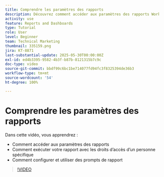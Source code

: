 ```yaml
---
title: Comprendre les paramètres des rapports
description: Découvrez comment accéder aux paramètres des rapports Workfront et à quoi servent certains paramètres de rapport courants.
activity: use
feature: Reports and Dashboards
type: Tutorial
role: User
level: Beginner
team: Technical Marketing
thumbnail: 335159.png
jira: KT-8871
last-substantial-update: 2025-05-30T00:00:00Z
exl-id: ed4b3395-9582-4b3f-b87b-8121315b7c9c
doc-type: video
source-git-commit: bbdf99c6bc1be714077fd94fc3f8325394de36b3
workflow-type: tm+mt
source-wordcount: '54'
ht-degree: 100%

---
```


# Comprendre les paramètres des rapports

Dans cette vidéo, vous apprendrez :

* Comment accéder aux paramètres des rapports
* Comment exécuter votre rapport avec les droits d’accès d’un personne spécifique
* Comment configurer et utiliser des prompts de rapport

>[!VIDEO](https://video.tv.adobe.com/v/335159/?quality=12&learn=on&enablevpops=1)
